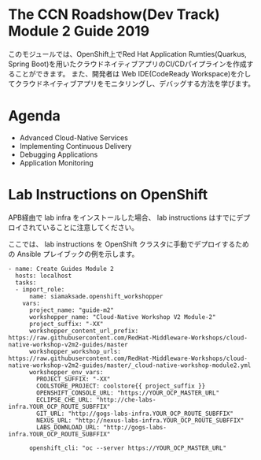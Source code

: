 The CCN Roadshow(Dev Track) Module 2 Guide 2019
===
このモジュールでは、OpenShift上でRed Hat Application Rumties(Quarkus, Spring Boot)を用いたクラウドネイティブアプリのCI/CDパイプラインを作成することができます。
また、開発者は Web IDE(CodeReady Workspace)を介してクラウドネイティブアプリをモニタリングし、デバッグする方法を学びます。

Agenda
===
* Advanced Cloud-Native Services
* Implementing Continuous Delivery
* Debugging Applications
* Application Monitoring

Lab Instructions on OpenShift
===

APB経由で lab infra をインストールした場合、 lab instructions はすでにデプロイされていることに注意してください。

ここでは、 lab instructions を OpenShift クラスタに手動でデプロイするための Ansible プレイブックの例を示します。


```
- name: Create Guides Module 2
  hosts: localhost
  tasks:
  - import_role:
      name: siamaksade.openshift_workshopper
    vars:
      project_name: "guide-m2"
      workshopper_name: "Cloud-Native Workshop V2 Module-2"
      project_suffix: "-XX"
      workshopper_content_url_prefix: https://raw.githubusercontent.com/RedHat-Middleware-Workshops/cloud-native-workshop-v2m2-guides/master
      workshopper_workshop_urls: https://raw.githubusercontent.com/RedHat-Middleware-Workshops/cloud-native-workshop-v2m2-guides/master/_cloud-native-workshop-module2.yml
      workshopper_env_vars:
        PROJECT_SUFFIX: "-XX"
        COOLSTORE_PROJECT: coolstore{{ project_suffix }}
        OPENSHIFT_CONSOLE_URL: "https://YOUR_OCP_MASTER_URL"
        ECLIPSE_CHE_URL: "http://che-labs-infra.YOUR_OCP_ROUTE_SUBFFIX"
        GIT_URL: "http://gogs-labs-infra.YOUR_OCP_ROUTE_SUBFFIX"
        NEXUS_URL: "http://nexus-labs-infra.YOUR_OCP_ROUTE_SUBFFIX"
        LABS_DOWNLOAD_URL: "http://gogs-labs-infra.YOUR_OCP_ROUTE_SUBFFIX"
         
      openshift_cli: "oc --server https://YOUR_OCP_MASTER_URL"
```
